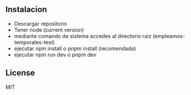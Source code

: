 ## Instalacion

- Descargar repositorio
- Tener node (current version)
- mediante comando de sistema accedes al directorio raiz (empleamos-temporales-test)
- ejecutar npm install o pnpm install (recomendado)
- ejecutar npm run dev o pnpm dev


## License

MIT
